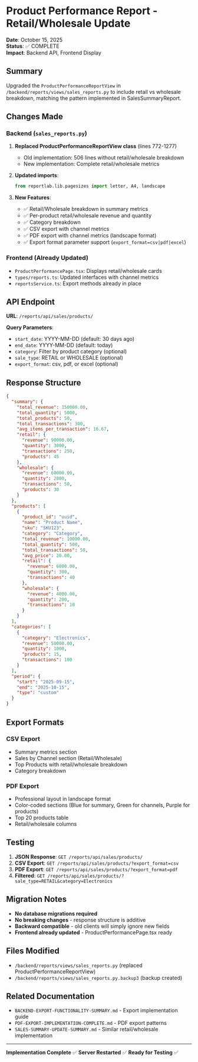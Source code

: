 # Product Performance Report - Retail/Wholesale Update

**Date**: October 15, 2025  
**Status**: ✅ COMPLETE  
**Impact**: Backend API, Frontend Display

## Summary

Upgraded the `ProductPerformanceReportView` in `/backend/reports/views/sales_reports.py` to include retail vs wholesale breakdown, matching the pattern implemented in SalesSummaryReport.

## Changes Made

### Backend (`sales_reports.py`)

1. **Replaced ProductPerformanceReportView class** (lines 772-1277)
   - Old implementation: 506 lines without retail/wholesale breakdown
   - New implementation: Complete retail/wholesale metrics

2. **Updated imports**:
   ```python
   from reportlab.lib.pagesizes import letter, A4, landscape
   ```

3. **New Features**:
   - ✅ Retail/Wholesale breakdown in summary metrics
   - ✅ Per-product retail/wholesale revenue and quantity
   - ✅ Category breakdown
   - ✅ CSV export with channel metrics
   - ✅ PDF export with channel metrics (landscape format)
   - ✅ Export format parameter support (`export_format=csv|pdf|excel`)

### Frontend (Already Updated)

- `ProductPerformancePage.tsx`: Displays retail/wholesale cards
- `types/reports.ts`: Updated interfaces with channel metrics
- `reportsService.ts`: Export methods already in place

## API Endpoint

**URL**: `/reports/api/sales/products/`

**Query Parameters**:
- `start_date`: YYYY-MM-DD (default: 30 days ago)
- `end_date`: YYYY-MM-DD (default: today)
- `category`: Filter by product category (optional)
- `sale_type`: RETAIL or WHOLESALE (optional)
- `export_format`: csv, pdf, or excel (optional)

## Response Structure

```json
{
  "summary": {
    "total_revenue": 150000.00,
    "total_quantity": 5000,
    "total_products": 50,
    "total_transactions": 300,
    "avg_items_per_transaction": 16.67,
    "retail": {
      "revenue": 90000.00,
      "quantity": 3000,
      "transactions": 250,
      "products": 45
    },
    "wholesale": {
      "revenue": 60000.00,
      "quantity": 2000,
      "transactions": 50,
      "products": 30
    }
  },
  "products": [
    {
      "product_id": "uuid",
      "name": "Product Name",
      "sku": "SKU123",
      "category": "Category",
      "total_revenue": 10000.00,
      "total_quantity": 500,
      "total_transactions": 50,
      "avg_price": 20.00,
      "retail": {
        "revenue": 6000.00,
        "quantity": 300,
        "transactions": 40
      },
      "wholesale": {
        "revenue": 4000.00,
        "quantity": 200,
        "transactions": 10
      }
    }
  ],
  "categories": [
    {
      "category": "Electronics",
      "revenue": 50000.00,
      "quantity": 1000,
      "products": 15,
      "transactions": 100
    }
  ],
  "period": {
    "start": "2025-09-15",
    "end": "2025-10-15",
    "type": "custom"
  }
}
```

## Export Formats

### CSV Export
- Summary metrics section
- Sales by Channel section (Retail/Wholesale)
- Top Products with retail/wholesale breakdown
- Category breakdown

### PDF Export
- Professional layout in landscape format
- Color-coded sections (Blue for summary, Green for channels, Purple for products)
- Top 20 products table
- Retail/wholesale columns

## Testing

1. **JSON Response**: `GET /reports/api/sales/products/`
2. **CSV Export**: `GET /reports/api/sales/products/?export_format=csv`
3. **PDF Export**: `GET /reports/api/sales/products/?export_format=pdf`
4. **Filtered**: `GET /reports/api/sales/products/?sale_type=RETAIL&category=Electronics`

## Migration Notes

- **No database migrations required**
- **No breaking changes** - response structure is additive
- **Backward compatible** - old clients will simply ignore new fields
- **Frontend already updated** - ProductPerformancePage.tsx ready

## Files Modified

- `/backend/reports/views/sales_reports.py` (replaced ProductPerformanceReportView)
- `/backend/reports/views/sales_reports.py.backup3` (backup created)

## Related Documentation

- `BACKEND-EXPORT-FUNCTIONALITY-SUMMARY.md` - Export implementation guide
- `PDF-EXPORT-IMPLEMENTATION-COMPLETE.md` - PDF export patterns
- `SALES-SUMMARY-UPDATE-SUMMARY.md` - Similar retail/wholesale implementation

---

**Implementation Complete** ✅
**Server Restarted** ✅
**Ready for Testing** ✅
